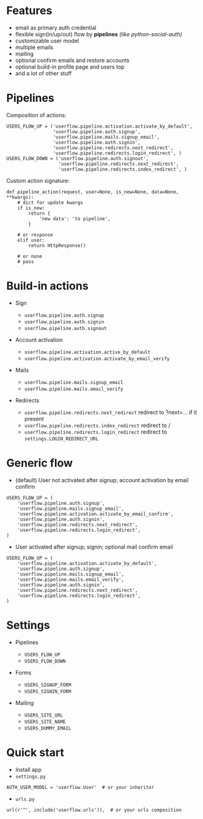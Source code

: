 Features
========

* email as primary auth credential
* flexible sign(in/up/out) flow by **pipelines** *(like python-social-auth)*
* customizable user model
* multiple emails
* mailing
* optional confirm emails and restore accounts
* optional build-in profile page and users top
* and a lot of other stuff


Pipelines
=========

Composition of actions:

```
USERS_FLOW_UP = ('userflow.pipeline.activation.activate_by_default',
                 'userflow.pipeline.auth.signup',
                 'userflow.pipeline.mails.signup_email',
                 'userflow.pipeline.auth.signin',
                 'userflow.pipeline.redirects.next_redirect',
                 'userflow.pipeline.redirects.login_redirect', )
USERS_FLOW_DOWN = ('userflow.pipeline.auth.signout',
                   'userflow.pipeline.redirects.next_redirect',
                   'userflow.pipeline.redirects.index_redirect', )
```

Custom action signature:

```
def pipeline_action(request, user=None, is_new=None, data=None, **kwargs):
    # dict for update kwargs
    if is_new:
        return {
            'new data': 'to pipeline',
        }

    # or response
    elif user:
        return HttpResponse()

    # or none
    # pass
```


Build-in actions
================

- Sign

    * `userflow.pipeline.auth.signup`
    * `userflow.pipeline.auth.signin`
    * `userflow.pipeline.auth.signout`

- Account activation

    * `userflow.pipeline.activation.active_by_default`
    * `userflow.pipeline.activation.activate_by_email_verify`

- Mails

    * `userflow.pipeline.mails.signup_email`
    * `userflow.pipeline.mails.email_verify`

- Redirects

    * `userflow.pipeline.redirects.next_redirect` redirect to ?next=… if it present
    * `userflow.pipeline.redirects.index_redirect` redirect to /
    * `userflow.pipeline.redirects.login_redirect` redirect to `settings.LOGIN_REDIRECT_URL`


Generic flow
============

- (default) User not activated after signup; account activation by email confirm 

```
USERS_FLOW_UP = (
    'userflow.pipeline.auth.signup',
    'userflow.pipeline.mails.signup_email',
    'userflow.pipeline.activation.activate_by_email_confirm',
    'userflow.pipeline.auth.signin',
    'userflow.pipeline.redirects.next_redirect',
    'userflow.pipeline.redirects.login_redirect',
)
```

- User activated after signup; signin; optional mail confirm email

```
USERS_FLOW_UP = (
    'userflow.pipeline.activation.activate_by_default',
    'userflow.pipeline.auth.signup',
    'userflow.pipeline.mails.signup_email',
    'userflow.pipeline.mails.email_verify',
    'userflow.pipeline.auth.signin',
    'userflow.pipeline.redirects.next_redirect',
    'userflow.pipeline.redirects.login_redirect',
)
```


Settings
========

* Pipelines

    - `USERS_FLOW_UP`
    - `USERS_FLOW_DOWN`

* Forms

    - `USERS_SIGNUP_FORM`
    - `USERS_SIGNIN_FORM`

* Mailing

    - `USERS_SITE_URL`
    - `USERS_SITE_NAME`
    - `USERS_DUMMY_EMAIL`

Quick start
===========

* Install app
* `settings.py`

```
AUTH_USER_MODEL = 'userflow.User'  # or your inheritor
```

* `urls.py`

```
url(r'^', include('userflow.urls')),  # or your urls composition 
```
